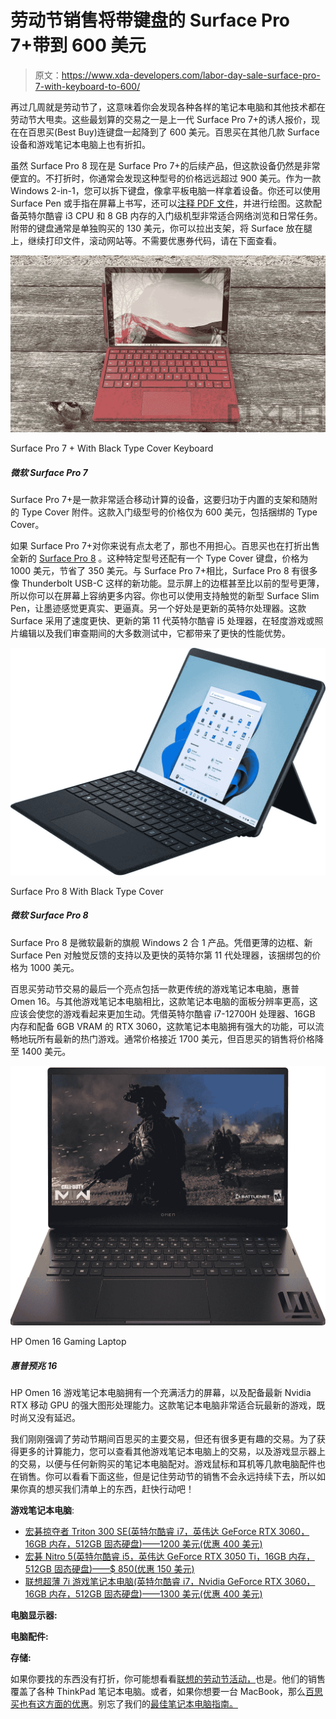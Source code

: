 # 劳动节销售将带键盘的 Surface Pro 7+带到 600 美元

> 原文：<https://www.xda-developers.com/labor-day-sale-surface-pro-7-with-keyboard-to-600/>

再过几周就是劳动节了，这意味着你会发现各种各样的笔记本电脑和其他技术都在劳动节大甩卖。这些最划算的交易之一是上一代 Surface Pro 7+的诱人报价，现在在百思买(Best Buy)连键盘一起降到了 600 美元。百思买在其他几款 Surface 设备和游戏笔记本电脑上也有折扣。

虽然 Surface Pro 8 现在是 Surface Pro 7+的后续产品，但这款设备仍然是非常便宜的。不打折时，你通常会发现这种型号的价格远远超过 900 美元。作为一款 Windows 2-in-1，您可以拆下键盘，像拿平板电脑一样拿着设备。你还可以使用 Surface Pen 或手指在屏幕上书写，还可以[注释 PDF 文件](https://www.adobe.com/acrobat/how-to/annotate-pdf-online.html)，并进行绘图。这款配备英特尔酷睿 i3 CPU 和 8 GB 内存的入门级机型非常适合网络浏览和日常任务。附带的键盘通常是单独购买的 130 美元，你可以拉出支架，将 Surface 放在腿上，继续打印文件，滚动网站等。不需要优惠券代码，请在下面查看。

 <picture>![The Surface Pro 7+ is a great device for on the go computing thanks to the built-in kickstand and included Type Cover accessory. This entry-level model is just $600 and includes the Type Cover as a bundle.](img/529748c09c1bada133cd2a14019dfa2d.png)</picture> 

Surface Pro 7 + With Black Type Cover Keyboard

##### 微软 Surface Pro 7

Surface Pro 7+是一款非常适合移动计算的设备，这要归功于内置的支架和随附的 Type Cover 附件。这款入门级型号的价格仅为 600 美元，包括捆绑的 Type Cover。

如果 Surface Pro 7+对你来说有点太老了，那也不用担心。百思买也在打折出售全新的 [Surface Pro 8](https://www.xda-developers.com/surface-pro-8-review/) 。这种特定型号还配有一个 Type Cover 键盘，价格为 1000 美元，节省了 350 美元。与 Surface Pro 7+相比，Surface Pro 8 有很多像 Thunderbolt USB-C 这样的新功能。显示屏上的边框甚至比以前的型号更薄，所以你可以在屏幕上容纳更多内容。你也可以使用支持触觉的新型 Surface Slim Pen，让墨迹感觉更真实、更逼真。另一个好处是更新的英特尔处理器。这款 Surface 采用了速度更快、更新的第 11 代英特尔酷睿 i5 处理器，在轻度游戏或照片编辑以及我们审查期间的大多数测试中，它都带来了更快的性能优势。

 <picture>![The Surface Pro 8 is Microsoft's latest flagship Windows 2-in-1\. With slimmer bezels, support for haptic feedback with the new Surface Pen, and faster Intel 11th generation processors, this bundle is a deal for $1,000.](img/6ab024029ee4c18aaa45f7082bb41691.png)</picture> 

Surface Pro 8 With Black Type Cover

##### 微软 Surface Pro 8

Surface Pro 8 是微软最新的旗舰 Windows 2 合 1 产品。凭借更薄的边框、新 Surface Pen 对触觉反馈的支持以及更快的英特尔第 11 代处理器，该捆绑包的价格为 1000 美元。

百思买劳动节交易的最后一个亮点包括一款更传统的游戏笔记本电脑，惠普 Omen 16。与其他游戏笔记本电脑相比，这款笔记本电脑的面板分辨率更高，这应该会使您的游戏看起来更加生动。凭借英特尔酷睿 i7-12700H 处理器、16GB 内存和配备 6GB VRAM 的 RTX 3060，这款笔记本电脑拥有强大的功能，可以流畅地玩所有最新的热门游戏。通常价格接近 1700 美元，但百思买的销售将价格降至 1400 美元。

 <picture>![The HP Omen 16 gaming laptop has a vibrant screen, and a ton of graphics power under the hood with the latest Nvidia RTX mobile GPUs. This laptop is great for playing the latest games in style and without lag.](img/919df8a57e729f2fa9bb409d7d450966.png)</picture> 

HP Omen 16 Gaming Laptop

##### 惠普预兆 16

HP Omen 16 游戏笔记本电脑拥有一个充满活力的屏幕，以及配备最新 Nvidia RTX 移动 GPU 的强大图形处理能力。这款笔记本电脑非常适合玩最新的游戏，既时尚又没有延迟。

我们刚刚强调了劳动节期间百思买的主要交易，但还有很多更有趣的交易。为了获得更多的计算能力，您可以查看其他游戏笔记本电脑上的交易，以及游戏显示器上的交易，以便与任何新购买的笔记本电脑配对。游戏鼠标和耳机等几款电脑配件也在销售。你可以看看下面这些，但是记住劳动节的销售不会永远持续下去，所以如果你真的想买我们清单上的东西，赶快行动吧！

**游戏笔记本电脑**:

*   [宏碁掠夺者 Triton 300 SE(英特尔酷睿 i7，英伟达 GeForce RTX 3060，16GB 内存，512GB 固态硬盘)——1200 美元(优惠 400 美元)](https://shop-links.co/1784059687031039921?u1=a0596039-dfb4-43fa-90ba-bd5ec6a65d73)
*   [宏碁 Nitro 5(英特尔酷睿 i5，英伟达 GeForce RTX 3050 Ti，16GB 内存，512GB 固态硬盘)——$ 850(优惠 150 美元)](https://shop-links.co/1784059686735172563?u1=c68ef722-ebcc-4e1b-a5a5-f15c3e2b3131)
*   [联想超薄 7i 游戏笔记本电脑(英特尔酷睿 i7，Nvidia GeForce RTX 3060，16GB 内存，512GB 固态硬盘)——1300 美元(优惠 400 美元)](https://shop-links.co/1784059687383967437?u1=7b40248f-5975-4944-8524-de0082fbc907)

**电脑显示器:**

**电脑配件:**

**存储:**

如果你要找的东西没有打折，你可能想看看[联想的劳动节活动，](https://www.xda-developers.com/lenovo-thinkpad-x13s-under-1000-labor-day-sneak-peek-sale/)也是。他们的销售覆盖了各种 ThinkPad 笔记本电脑。或者，如果你想要一台 MacBook，那么[百思买也有这方面的优惠](https://www.xda-developers.com/apple-shopping-event-best-buy-mac-macbook-2022/)。别忘了我们的[最佳笔记本电脑指南。](https://www.xda-developers.com/best-laptops/)